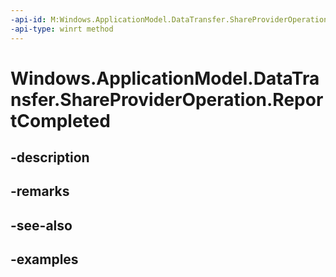 ```yaml
---
-api-id: M:Windows.ApplicationModel.DataTransfer.ShareProviderOperation.ReportCompleted
-api-type: winrt method
---
```


<!-- Method syntax.
public void ShareProviderOperation.ReportCompleted()
-->

# Windows.ApplicationModel.DataTransfer.ShareProviderOperation.ReportCompleted

## -description

## -remarks

## -see-also

## -examples

